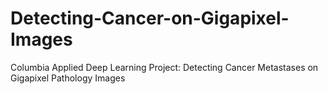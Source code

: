 # Detecting-Cancer-on-Gigapixel-Images
Columbia Applied Deep Learning Project: Detecting Cancer Metastases on Gigapixel Pathology Images
